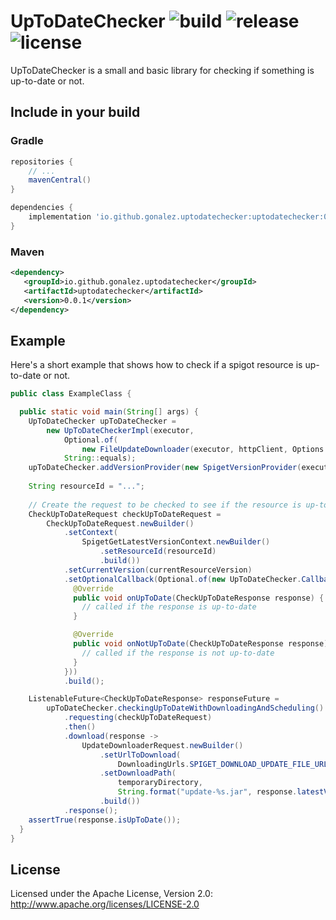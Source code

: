 UpToDateChecker ![build](https://github.com/gonalez/uptodatechecker/workflows/build/badge.svg) ![release](https://img.shields.io/github/release/gonalez/uptodatechecker.svg) ![license](https://img.shields.io/badge/License-Apache%202.0-blue.svg)
============================
UpToDateChecker is a small and basic library for checking if something is up-to-date or not.

## Include in your build

### Gradle

```gradle
repositories {
    // ...
    mavenCentral()
}

dependencies {
    implementation 'io.github.gonalez.uptodatechecker:uptodatechecker:0.0.1'
}
```

### Maven

```xml
<dependency>
   <groupId>io.github.gonalez.uptodatechecker</groupId>
   <artifactId>uptodatechecker</artifactId>
   <version>0.0.1</version>
</dependency>
```

## Example

Here's a short example that shows how to check if a spigot resource is up-to-date or not.

```java
public class ExampleClass {

  public static void main(String[] args) {
    UpToDateChecker upToDateChecker =
        new UpToDateCheckerImpl(executor,
            Optional.of(
                new FileUpdateDownloader(executor, httpClient, Options.DEFAULT_OPTIONS)),
            String::equals);
    upToDateChecker.addVersionProvider(new SpigetVersionProvider(executor, httpClient));
    
    String resourceId = "...";
    
    // Create the request to be checked to see if the resource is up-to-date
    CheckUpToDateRequest checkUpToDateRequest =
        CheckUpToDateRequest.newBuilder()
            .setContext(
                SpigetGetLatestVersionContext.newBuilder()
                    .setResourceId(resourceId)
                    .build())
            .setCurrentVersion(currentResourceVersion)
            .setOptionalCallback(Optional.of(new UpToDateChecker.Callback() {
              @Override
              public void onUpToDate(CheckUpToDateResponse response) {
                // called if the response is up-to-date
              }

              @Override
              public void onNotUpToDate(CheckUpToDateResponse response) {
                // called if the response is not up-to-date
              }
            }))
            .build();

    ListenableFuture<CheckUpToDateResponse> responseFuture = 
        upToDateChecker.checkingUpToDateWithDownloadingAndScheduling()
            .requesting(checkUpToDateRequest)
            .then()
            .download(response ->
                UpdateDownloaderRequest.newBuilder()
                    .setUrlToDownload(
                        DownloadingUrls.SPIGET_DOWNLOAD_UPDATE_FILE_URL.apply(resourceId))
                    .setDownloadPath(
                        temporaryDirectory, 
                        String.format("update-%s.jar", response.latestVersion()))
                    .build())
            .response();
    assertTrue(response.isUpToDate());
  }
}
```

## License

Licensed under the Apache License, Version 2.0: http://www.apache.org/licenses/LICENSE-2.0